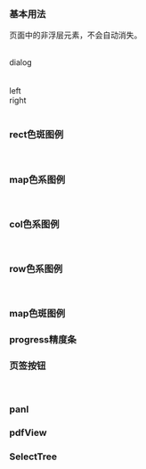 <style>
.dome-alert .c-date:not(:first-child){
  margin-top: 10px;
}
</style>
<script>
export default{
  data(){
    return {
      xx:"2019-01-01",
      test:["2019-10-11", "2019-10-20"],
      dialogVisible:false,
      checkboxData:[{id:1,label:'1111'}],
      legend:[{color:"red",label:111},{color:"green",label:211111111},{color:"blue",label:3333}],
      tree:[{id:1,label:123},{id:2,label:123},{id:3,label:123}]
    }
  },
  watch:{
    test(val){
      console.log(val)
    }
  }
}
</script>

### 基本用法
页面中的非浮层元素，不会自动消失。
<div class="dome-alert demo-block">
  <c-xun v-model="test"></c-xun>
  <c-hou v-model="test"></c-hou>
  <c-season v-model="test"></c-season>
  <c-time-picker v-model="xx"></c-time-picker>
</div>


<br>
<el-button @click="dialogVisible=!dialogVisible">dialog</el-button>
<br>
<c-dialog :visible.sync="dialogVisible"></c-dialog>

<br>
<c-checkbox-group :data="checkboxData"></c-checkbox-group>

<br>
<c-two-col>
  <div slot="left">
    left
  </div>
  <div slot="right">
    right
  </div>
</c-two-col>
<br>

### rect色斑图例
<c-rect-legend :data="legend"></c-rect-legend>
<br>
### map色系图例
<c-map-legend :data="legend" :labelList="[1,2,3,4,5]"></c-map-legend>
<br>
### col色系图例
<c-liner-legend :data="legend" ></c-liner-legend>
<br>
### row色系图例
<c-liner-legend :data="legend" type="row"></c-liner-legend>
<br>
### map色斑图例
<c-grade-legend :data="legend" :labelList="[1,2,3]"></c-grade-legend>
### progress精度条
<c-progress-bar ></c-progress-bar>
### 页签按钮
<c-page-sign ></c-page-sign>
<br>

### panl
<c-panl></c-panl>

### pdfView
<c-pdf-view class="w-50" pdf-url="/static/test .pdf"></c-pdf-view>

### SelectTree
<c-select-tree :data="tree" class="w-30"></c-select-tree>